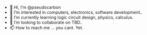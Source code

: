 - 👋 Hi, I’m @pseudocarbon
- 👀 I’m interested in computers, electronics, software development..
- 🌱 I’m currently learning logic circuit design, physics, calculus. 
- 💞️ I’m looking to collaborate on TBD..
- 📫 How to reach me ... you cant. Yet.

<!---
pseudocarbon/pseudocarbon is a ✨ special ✨ repository because its `README.md` (this file) appears on your GitHub profile.
You can click the Preview link to take a look at your changes.
--->
